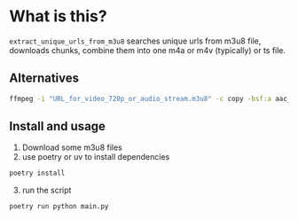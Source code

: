 # What is this?
`extract_unique_urls_from_m3u8` searches unique urls from m3u8 file, downloads chunks, combine them into one m4a or m4v (typically) or ts file.

## Alternatives
```sh
ffmpeg -i "URL_for_video_720p_or_audio_stream.m3u8" -c copy -bsf:a aac_adtstoasc "output.mp4"
```

## Install and usage
1. Download some m3u8 files
2. use poetry or uv to install dependencies
```sh
poetry install
```
3. run the script
```sh
poetry run python main.py
```
